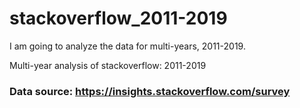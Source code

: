 # stackoverflow_2011-2019

I am going to analyze the data for multi-years, 2011-2019.

Multi-year analysis of stackoverflow: 2011-2019



### Data source: https://insights.stackoverflow.com/survey
